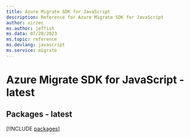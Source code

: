 ```yaml
---
title: Azure Migrate SDK for JavaScript
description: Reference for Azure Migrate SDK for JavaScript
author: xirzec
ms.author: jeffish
ms.data: 07/20/2023
ms.topic: reference
ms.devlang: javascript
ms.service: migrate
---
```

# Azure Migrate SDK for JavaScript - latest
## Packages - latest
[!INCLUDE [packages](migrate-index.md)]